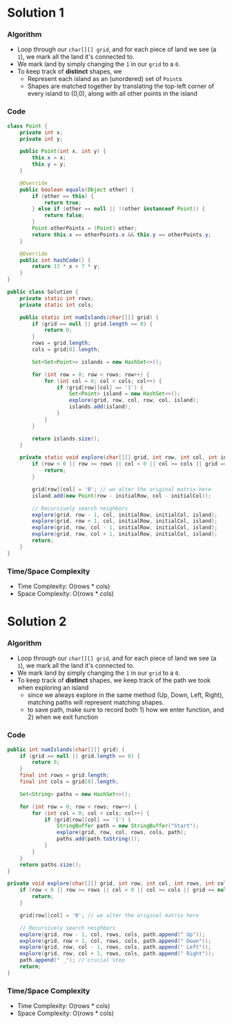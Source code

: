 # Solution 1

### Algorithm

- Loop through our `char[][] grid`, and for each piece of land we see (a `1`), we mark all the land it's connected to.
- We mark land by simply changing the `1` in our `grid` to a `0`.
- To keep track of __distinct__ shapes, we
  - Represent each island as an (unordered) set of `Point`s
  - Shapes are matched together by translating the top-left corner of every island to (0,0), along with all other points in the island

### Code

```java
class Point {
    private int x;
    private int y;

    public Point(int x, int y) {
        this.x = x;
        this.y = y;
    }

    @Override
    public boolean equals(Object other) {
        if (other == this) {
            return true;
        } else if (other == null || !(other instanceof Point)) {
            return false;
        }
        Point otherPoints = (Point) other;
        return this.x == otherPoints.x && this.y == otherPoints.y;
    }

    @Override
    public int hashCode() {
        return 13 * x + 7 * y;
    }
}

public class Solution {
    private static int rows;
    private static int cols;

    public static int numIslands(char[][] grid) {
        if (grid == null || grid.length == 0) {
            return 0;
        }
        rows = grid.length;
        cols = grid[0].length;

        Set<Set<Point>> islands = new HashSet<>();

        for (int row = 0; row < rows; row++) {
            for (int col = 0; col < cols; col++) {
                if (grid[row][col] == '1') {
                    Set<Point> island = new HashSet<>();
                    explore(grid, row, col, row, col, island);
                    islands.add(island);
                }
            }
        }

        return islands.size();
    }

    private static void explore(char[][] grid, int row, int col, int initialRow, int initialCol, Set<Point> island) {
        if (row < 0 || row >= rows || col < 0 || col >= cols || grid == null || grid[row][col] == '0') {
            return;
        }

        grid[row][col] = '0'; // we alter the original matrix here
        island.add(new Point(row - initialRow, col - initialCol));

        // Recursively search neighbors
        explore(grid, row - 1, col, initialRow, initialCol, island);
        explore(grid, row + 1, col, initialRow, initialCol, island);
        explore(grid, row, col - 1, initialRow, initialCol, island);
        explore(grid, row, col + 1, initialRow, initialCol, island);
        return;
    }
}
```

### Time/Space Complexity

- Time Complexity: O(rows * cols)
- Space Complexity: O(rows * cols)


# Solution 2

### Algorithm

- Loop through our `char[][] grid`, and for each piece of land we see (a `1`), we mark all the land it's connected to.
- We mark land by simply changing the `1` in our `grid` to a `0`.
- To keep track of __distinct__ shapes, we keep track of the path we took when exploring an island
  - since we always explore in the same method (Up, Down, Left, Right), matching paths will represent matching shapes.
  - to save path, make sure to record both 1) how we enter function, and 2) when we exit function

### Code

```java
public int numIslands(char[][] grid) {
    if (grid == null || grid.length == 0) {
        return 0;
    }
    final int rows = grid.length;
    final int cols = grid[0].length;

    Set<String> paths = new HashSet<>();

    for (int row = 0; row < rows; row++) {
        for (int col = 0; col < cols; col++) {
            if (grid[row][col] == '1') {
                StringBuffer path = new StringBuffer("Start");
                explore(grid, row, col, rows, cols, path);
                paths.add(path.toString());
            }
        }
    }
    return paths.size();
}

private void explore(char[][] grid, int row, int col, int rows, int cols, StringBuffer path) {
    if (row < 0 || row >= rows || col < 0 || col >= cols || grid == null || grid[row][col] == '0') {
        return;
    }

    grid[row][col] = '0'; // we alter the original matrix here

    // Recursively search neighbors
    explore(grid, row - 1, col, rows, cols, path.append(" Up"));
    explore(grid, row + 1, col, rows, cols, path.append(" Down"));
    explore(grid, row, col - 1, rows, cols, path.append(" Left"));
    explore(grid, row, col + 1, rows, cols, path.append(" Right"));
    path.append(" _"); // crucial step
    return;
}
```

### Time/Space Complexity

- Time Complexity: O(rows * cols)
- Space Complexity: O(rows * cols)
